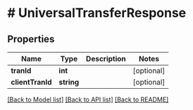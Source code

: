 # # UniversalTransferResponse

## Properties

Name | Type | Description | Notes
------------ | ------------- | ------------- | -------------
**tranId** | **int** |  | [optional]
**clientTranId** | **string** |  | [optional]

[[Back to Model list]](../../README.md#models) [[Back to API list]](../../README.md#endpoints) [[Back to README]](../../README.md)
